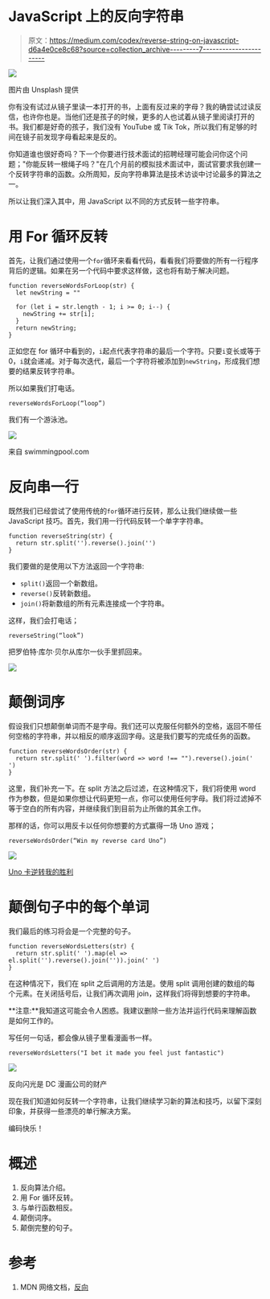 # JavaScript 上的反向字符串

> 原文：<https://medium.com/codex/reverse-string-on-javascript-d6a4e0ce8c68?source=collection_archive---------7----------------------->

![](img/4b46931ffeeaea299b4618588dff4244.png)

图片由 Unsplash 提供

你有没有试过从镜子里读一本打开的书，上面有反过来的字母？我的确尝试过读反信，也许你也是。当他们还是孩子的时候，更多的人也试着从镜子里阅读打开的书。我们都是好奇的孩子，我们没有 YouTube 或 Tik Tok，所以我们有足够的时间在镜子前发现字母看起来是反的。

你知道谁也很好奇吗？下一个你要进行技术面试的招聘经理可能会问你这个问题；"你能反转一根绳子吗？"在几个月前的模拟技术面试中，面试官要求我创建一个反转字符串的函数。众所周知，反向字符串算法是技术访谈中讨论最多的算法之一。

所以让我们深入其中，用 JavaScript 以不同的方式反转一些字符串。

# 用 For 循环反转

首先，让我们通过使用一个`for`循环来看看代码，看看我们将要做的所有一行程序背后的逻辑。如果在另一个代码中要求这样做，这也将有助于解决问题。

```
function reverseWordsForLoop(str) {
  let newString = ""

  for (let i = str.length - 1; i >= 0; i--) {
    newString += str[i];
  }
  return newString;
}
```

正如您在 for 循环中看到的，`i`起点代表字符串的最后一个字符。只要`i`变长或等于 0，`i`就会递减。对于每次迭代，最后一个字符将被添加到`newString`，形成我们想要的结果反转字符串。

所以如果我们打电话。

```
reverseWordsForLoop(“loop”)
```

我们有一个游泳池。

![](img/4ac6f857f3c32bf9b789e7823bd92523.png)

来自 swimmingpool.com

# 反向串一行

既然我们已经尝试了使用传统的`for`循环进行反转，那么让我们继续做一些 JavaScript 技巧。首先，我们用一行代码反转一个单字字符串。

```
function reverseString(str) {
  return str.split('').reverse().join('')
}
```

我们要做的是使用以下方法返回一个字符串:

*   `split()`返回一个新数组。
*   `reverse()`反转新数组。
*   `join()`将新数组的所有元素连接成一个字符串。

这样，我们会打电话；

```
reverseString(“look”)
```

把罗伯特·库尔·贝尔从库尔一伙手里抓回来。

![](img/f4c3e4de0897d746c12ad5a3ed0e0784.png)

# 颠倒词序

假设我们只想颠倒单词而不是字母。我们还可以克服任何额外的空格，返回不带任何空格的字符串，并以相反的顺序返回字母。这是我们要写的完成任务的函数。

```
function reverseWordsOrder(str) {
  return str.split(' ').filter(word => word !== "").reverse().join(' ')
}
```

这里，我们补充一下。在 split 方法之后过滤，在这种情况下，我们将使用 word 作为参数，但是如果你想让代码更短一点，你可以使用任何字母。我们将过滤掉不等于空白的所有内容，并继续我们到目前为止所做的其余工作。

那样的话，你可以用反卡以任何你想要的方式赢得一场 Uno 游戏；

```
reverseWordsOrder(“Win my reverse card Uno”)
```

![](img/5a330925dace4427ffff8d820b8d45c7.png)

[Uno 卡逆转我的胜利](https://www.etsy.com/listing/941438151/uno-reverse-card)

# 颠倒句子中的每个单词

我们最后的练习将会是一个完整的句子。

```
function reverseWordsLetters(str) {
  return str.split(' ').map(el => el.split('').reverse().join('')).join(' ')
}
```

在这种情况下，我们在 split 之后调用的方法是。使用 split 调用创建的数组的每个元素。在关闭括号后，让我们再次调用 join，这样我们将得到想要的字符串。

**注意:**我知道这可能会令人困惑。我建议删除一些方法并运行代码来理解函数是如何工作的。

写任何一句话，都会像从镜子里看漫画书一样。

```
reverseWordsLetters("I bet it made you feel just fantastic")
```

![](img/30b6fae128bf56eca76d07cd1b10790b.png)

反向闪光是 DC 漫画公司的财产

现在我们知道如何反转一个字符串，让我们继续学习新的算法和技巧，以留下深刻印象，并获得一些漂亮的单行解决方案。

编码快乐！

# **概述**

1.  反向算法介绍。
2.  用 For 循环反转。
3.  与单行函数相反。
4.  颠倒词序。
5.  颠倒完整的句子。

# 参考

1.  MDN 网络文档，[反向](https://developer.mozilla.org/en-US/docs/Web/JavaScript/Reference/Global_Objects/Array/reverse)